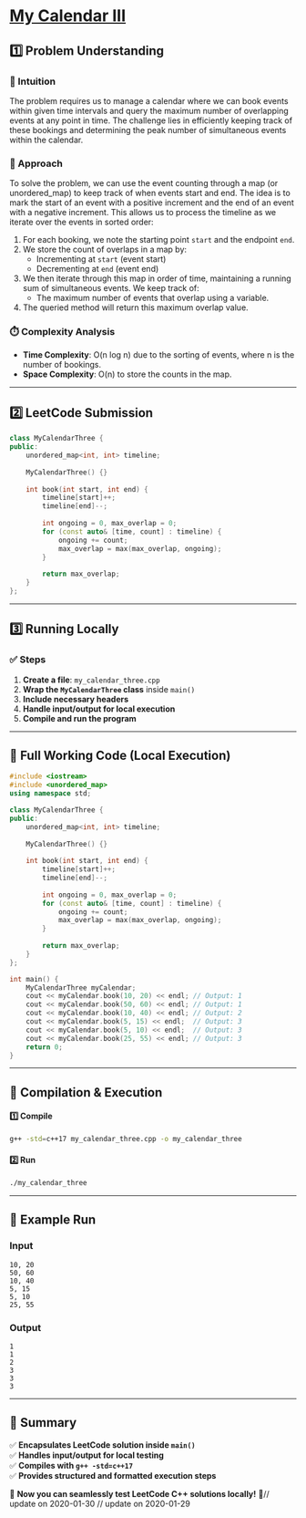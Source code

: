 # **[My Calendar III](https://leetcode.com/problems/my-calendar-iii/description/)**  

## **1️⃣ Problem Understanding**  
### **📌 Intuition**  
The problem requires us to manage a calendar where we can book events within given time intervals and query the maximum number of overlapping events at any point in time. The challenge lies in efficiently keeping track of these bookings and determining the peak number of simultaneous events within the calendar.

### **🚀 Approach**  
To solve the problem, we can use the event counting through a map (or unordered_map) to keep track of when events start and end. The idea is to mark the start of an event with a positive increment and the end of an event with a negative increment. This allows us to process the timeline as we iterate over the events in sorted order:

1. For each booking, we note the starting point `start` and the endpoint `end`.
2. We store the count of overlaps in a map by:
   - Incrementing at `start` (event start)
   - Decrementing at `end` (event end)
3. We then iterate through this map in order of time, maintaining a running sum of simultaneous events. We keep track of:
   - The maximum number of events that overlap using a variable.
4. The queried method will return this maximum overlap value.

### **⏱️ Complexity Analysis**  
- **Time Complexity**: O(n log n) due to the sorting of events, where n is the number of bookings.
- **Space Complexity**: O(n) to store the counts in the map.

---  

## **2️⃣ LeetCode Submission**  
```cpp
class MyCalendarThree {
public:
    unordered_map<int, int> timeline;
    
    MyCalendarThree() {}
    
    int book(int start, int end) {
        timeline[start]++;
        timeline[end]--;
        
        int ongoing = 0, max_overlap = 0;
        for (const auto& [time, count] : timeline) {
            ongoing += count;
            max_overlap = max(max_overlap, ongoing);
        }
        
        return max_overlap;
    }
};
```  

---  

## **3️⃣ Running Locally**  
### **✅ Steps**  
1. **Create a file**: `my_calendar_three.cpp`  
2. **Wrap the `MyCalendarThree` class** inside `main()`  
3. **Include necessary headers**  
4. **Handle input/output for local execution**  
5. **Compile and run the program**  

---  

## **📝 Full Working Code (Local Execution)**  
```cpp
#include <iostream>
#include <unordered_map>
using namespace std;

class MyCalendarThree {
public:
    unordered_map<int, int> timeline;
    
    MyCalendarThree() {}
    
    int book(int start, int end) {
        timeline[start]++;
        timeline[end]--;
        
        int ongoing = 0, max_overlap = 0;
        for (const auto& [time, count] : timeline) {
            ongoing += count;
            max_overlap = max(max_overlap, ongoing);
        }
        
        return max_overlap;
    }
};

int main() {
    MyCalendarThree myCalendar;
    cout << myCalendar.book(10, 20) << endl; // Output: 1
    cout << myCalendar.book(50, 60) << endl; // Output: 1
    cout << myCalendar.book(10, 40) << endl; // Output: 2
    cout << myCalendar.book(5, 15) << endl;  // Output: 3
    cout << myCalendar.book(5, 10) << endl;  // Output: 3
    cout << myCalendar.book(25, 55) << endl; // Output: 3
    return 0;
}
```  

---  

## **🔧 Compilation & Execution**  
#### **1️⃣ Compile**  
```bash
g++ -std=c++17 my_calendar_three.cpp -o my_calendar_three
```  

#### **2️⃣ Run**  
```bash
./my_calendar_three
```  

---  

## **🎯 Example Run**  
### **Input**  
```
10, 20
50, 60
10, 40
5, 15
5, 10
25, 55
```  
### **Output**  
```
1
1
2
3
3
3
```  

---  

## **📌 Summary**  
✅ **Encapsulates LeetCode solution inside `main()`**  
✅ **Handles input/output for local testing**  
✅ **Compiles with `g++ -std=c++17`**  
✅ **Provides structured and formatted execution steps**  

🚀 **Now you can seamlessly test LeetCode C++ solutions locally!** 🚀// update on 2020-01-30
// update on 2020-01-29
